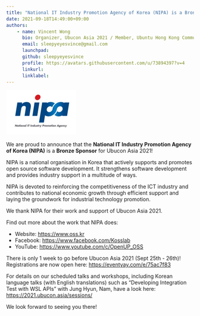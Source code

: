 ```yaml
---
title: "National IT Industry Promotion Agency of Korea (NIPA) is a Bronze Sponsor for Ubucon Asia 2021!"
date: 2021-09-18T14:49:00+09:00
authors:
    - name: Vincent Wong
      bio: Organizer, Ubucon Asia 2021 / Member, Ubuntu Hong Kong Community
      email: sleepyeyesvince@gmail.com
      launchpad: 
      github: sleepyeyesvince
      profile: https://avatars.githubusercontent.com/u/73894397?v=4
      linkurl: 
      linklabel: 
---
```


![Logo of NIPA](logo.jpg)

We are proud to announce that the **National IT Industry Promotion Agency of Korea (NIPA)** is a **Bronze Sponsor** for Ubucon Asia 2021!

NIPA is a national organisation in Korea that actively supports and promotes open source software development. It strengthens software development and provides industry support in a multitude of ways.

NIPA is devoted to reinforcing the competitiveness of the ICT industry and contributes to national economic growth through efficient support and laying the groundwork for industrial technology promotion.

We thank NIPA for their work and support of Ubucon Asia 2021.

Find out more about the work that NIPA does:
 - Website: https://www.oss.kr
 - Facebook: https://www.facebook.com/Kosslab
 - YouTube: https://www.youtube.com/c/OpenUP_OSS

There is only 1 week to go before Ubucon Asia 2021 (Sept 25th - 26th)!
Registrations are now open here: https://eventyay.com/e/75ac7f83

For details on our scheduled talks and workshops, including Korean language talks (with English translations) such as “Developing Integration Test with WSL APIs” with Jung Hyun, Nam, have a look here: https://2021.ubucon.asia/sessions/

We look forward to seeing you there!
